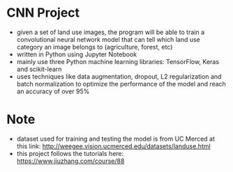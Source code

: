 # CNN Project

- given a set of land use images, the program will be able to train a convolutional neural network model that can tell which land use category an image belongs to (agriculture, forest, etc)
- written in Python using Jupyter Notebook
- mainly use three Python machine learning libraries: TensorFlow, Keras and scikit-learn
- uses techniques like data augmentation, dropout, L2 regularization and batch normalization to optimize the performance of the model and reach an accuracy of over 95%

# Note
- dataset used for training and testing the model is from UC Merced at this link: http://weegee.vision.ucmerced.edu/datasets/landuse.html
- this project follows the tutorials here: https://www.jiuzhang.com/course/88
